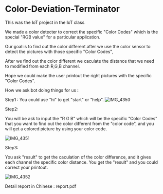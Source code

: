 
# Color-Deviation-Terminator
This was the IoT project in the IoT class.

We made a color detecter to correct the specific "Color Codes" which is the special "RGB value" for a particular application.

Our goal is to find out the color different after we use the color sensor to detect the pictures with those specific "Color Codes",

After we find out the color different we caculate the distance that we need to modified from each R,G,B channel.

Hope we could make the user printout  the right pictures with the specific "Color Codes".


How we ask bot doing things for us :

Step1 : 
You could use "hi" to get "start" or "help".
![IMG_4350](https://user-images.githubusercontent.com/50870684/124619733-7b0aa080-deab-11eb-98b8-89ce79a7f7b7.jpg)



Step2: 

You will be ask to input the "R G B" which will be the specific "Color Codes" that you want to find out the color different from the "color code", and you will get a colored picture by using your color code.

![IMG_4351](https://user-images.githubusercontent.com/50870684/124619778-852c9f00-deab-11eb-8a3f-f6570a9c7558.jpg)

Step3:

You ask "result" to get the caculation of the color difference, and it gives each channel the specific color distance.
You get the "result" and you could correct your printout.

![IMG_4352](https://user-images.githubusercontent.com/50870684/124619879-983f6f00-deab-11eb-84e8-b09f98d4a12a.jpg)



Detail report in Chinese : report.pdf
